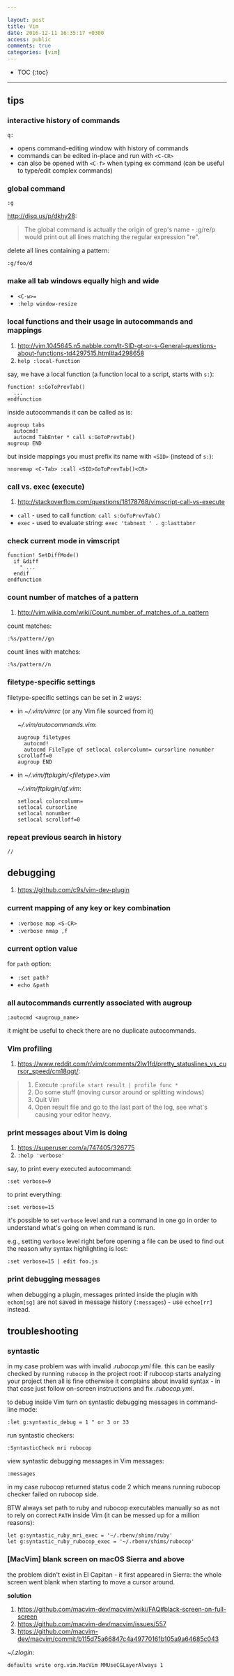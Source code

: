 ```yaml
---

layout: post
title: Vim
date: 2016-12-11 16:35:17 +0300
access: public
comments: true
categories: [vim]
---
```


<!-- more -->

* TOC
{:toc}
<hr>

tips
----

### interactive history of commands

`q:`

- opens command-editing window with history of commands
- commands can be edited in-place and run with `<C-CR>`
- can also be opened with `<C-f>` when typing ex command
  (can be useful to type/edit complex commands)

### global command

`:g`

<http://disq.us/p/dkhy28>:

> The global command is actually the origin of grep's name - :g/re/p would
> print out all lines matching the regular expression "re".

delete all lines containing a pattern:

`:g/foo/d`

### make all tab windows equally high and wide

- `<C-w>=`
- `:help window-resize`

### local functions and their usage in autocommands and mappings

1. <http://vim.1045645.n5.nabble.com/lt-SID-gt-or-s-General-questions-about-functions-td4297515.html#a4298658>
2. `help :local-function`

say, we have a local function (a function local to a script, starts with `s:`):

```vim
function! s:GoToPrevTab()
  ...
endfunction
```

inside autocommands it can be called as is:

```vim
augroup tabs
  autocmd!
  autocmd TabEnter * call s:GoToPrevTab()
augroup END
```

but inside mappings you must prefix its name with `<SID>` (instead of `s:`):

```vim
nnoremap <C-Tab> :call <SID>GoToPrevTab()<CR>
```

### call vs. exec (execute)

1. <http://stackoverflow.com/questions/18178768/vimscript-call-vs-execute>

- `call` - used to call function: `call s:GoToPrevTab()`
- `exec` - used to evaluate string: `exec 'tabnext ' . g:lasttabnr`

### check current mode in vimscript

```vim
function! SetDiffMode()
  if &diff
    " ...
  endif
endfunction
```

### count number of matches of a pattern

1. <http://vim.wikia.com/wiki/Count_number_of_matches_of_a_pattern>

count matches:

```vim
:%s/pattern//gn
```

count lines with matches:

```vim
:%s/pattern//n
```

### filetype-specific settings

filetype-specific settings can be set in 2 ways:

- in _~/.vim/vimrc_ (or any Vim file sourced from it)

  _~/.vim/autocommands.vim_:

  ```vim
  augroup filetypes
    autocmd!
    autocmd FileType qf setlocal colorcolumn= cursorline nonumber scrolloff=0
  augroup END
  ```

- in _~/.vim/ftplugin/\<filetype>.vim_

  _~/.vim/ftplugin/qf.vim_:

  ```vim
  setlocal colorcolumn=
  setlocal cursorline
  setlocal nonumber
  setlocal scrolloff=0
  ```

### repeat previous search in history

```vim
//
```

debugging
---------

1. <https://github.com/c9s/vim-dev-plugin>

### current mapping of any key or key combination

- `:verbose map <S-CR>`
- `:verbose nmap ,f`

### current option value

for `path` option:

- `:set path?`
- `echo &path`

### all autocommands currently associated with augroup

```vim
:autocmd <augroup_name>
```

it might be useful to check there are no duplicate autocommands.

### Vim profiling

1. <https://www.reddit.com/r/vim/comments/2lw1fd/pretty_statuslines_vs_cursor_speed/cm18qgt/>:

> 1. Execute `:profile start result | profile func *`
> 2. Do some stuff (moving cursor around or splitting windows)
> 3. Quit Vim
> 4. Open result file and go to the last part of the log, see what's causing your editor heavy.

### print messages about Vim is doing

1. <https://superuser.com/a/747405/326775>
2. `:help 'verbose'`

say, to print every executed autocommand:

```vim
:set verbose=9
```

to print everything:

```vim
:set verbose=15
```

it's possible to set `verbose` level and run a command in one
go in order to understand what's going on when command is run.

e.g., setting `verbose` level right before opening a file can
be used to find out the reason why syntax highlighting is lost:

```vim
:set verbose=15 | edit foo.js
```

### print debugging messages

when debugging a plugin, messages printed inside the plugin with
`echom[sg]` are not saved in message history (`:messages`) - use
`echoe[rr]` instead.

troubleshooting
---------------

### syntastic

in my case problem was with invalid _.rubocop.yml_ file. this can be easily
checked by running `rubocop` in the project root: if rubocop starts analyzing
your project then all is fine otherwise it complains about invalid syntax -
in that case just follow on-screen instructions and fix _.rubocop.yml_.

to debug inside Vim turn on syntastic debugging messages in command-line mode:

```vim
:let g:syntastic_debug = 1 " or 3 or 33
```

run syntastic checkers:

```vim
:SyntasticCheck mri rubocop
```

view syntastic debugging messages in Vim messages:

```vim
:messages
```

in my case rubocop returned status code 2 which means running rubocop checker
failed on rubocop side.

BTW always set path to ruby and rubocop executables manually so as not to
rely on correct `PATH` inside Vim (it can be messed up for a million reasons):

```vim
let g:syntastic_ruby_mri_exec = '~/.rbenv/shims/ruby'
let g:syntastic_ruby_rubocop_exec = '~/.rbenv/shims/rubocop'
```

### [MacVim] blank screen on macOS Sierra and above

the problem didn't exist in El Capitan - it first appeared in Sierra:
the whole screen went blank when starting to move a cursor around.

**solution**

1. <https://github.com/macvim-dev/macvim/wiki/FAQ#black-screen-on-full-screen>
2. <https://github.com/macvim-dev/macvim/issues/557>
3. <https://github.com/macvim-dev/macvim/commit/b115d75a66847c4a49770161b105a9a64685c043>

_~/.zlogin_:

```zsh
defaults write org.vim.MacVim MMUseCGLayerAlways 1
```

